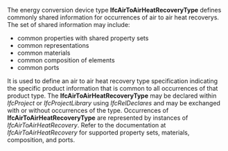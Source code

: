 The energy conversion device type **IfcAirToAirHeatRecoveryType** defines commonly shared information for occurrences of air to air heat recoverys. The set of shared information may include:

* common properties with shared property sets
* common representations
* common materials
* common composition of elements
* common ports

It is used to define an air to air heat recovery type specification indicating the specific product information that is common to all occurrences of that product type. The **IfcAirToAirHeatRecoveryType** may be declared within _IfcProject_ or _IfcProjectLibrary_ using _IfcRelDeclares_ and may be exchanged with or without occurrences of the type. Occurrences of **IfcAirToAirHeatRecoveryType** are represented by instances of _IfcAirToAirHeatRecovery_. Refer to the documentation at _IfcAirToAirHeatRecovery_ for supported property sets, materials, composition, and ports.